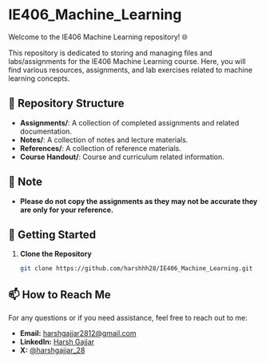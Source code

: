 # IE406_Machine_Learning

Welcome to the IE406 Machine Learning repository! 🌐

This repository is dedicated to storing and managing files and labs/assignments for the IE406 Machine Learning course. Here, you will find various resources, assignments, and lab exercises related to machine learning concepts.

## 📁 Repository Structure

- **Assignments/**: A collection of completed assignments and related documentation.
- **Notes/**: A collection of notes and lecture materials.
- **References/**: A collection of reference materials.
- **Course Handout/**: Course and curriculum related information.

## 📝 Note

- **Please do not copy the assignments as they may not be accurate they are only for your reference.**

## 🚀 Getting Started

1. **Clone the Repository**
   ```bash
   git clone https://github.com/harshhh28/IE406_Machine_Learning.git
   ```

## 📫 How to Reach Me

For any questions or if you need assistance, feel free to reach out to me:

- **Email:** [harshgajjar2812@gmail.com](mailto:harshgajjar2812@gmail.com)
- **LinkedIn:** [Harsh Gajjar](https://www.linkedin.com/in/harsh-gajjar-936536209)
- **X:** [@harshgajjar_28](https://x.com/harshgajjar_28)
